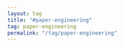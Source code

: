 ```yaml
---
layout: tag
title: "#paper-engineering"
tag: paper-engineering
permalink: "/tag/paper-engineering"
---
```


